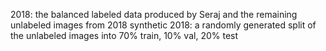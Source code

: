 2018: the balanced labeled data produced by Seraj and the remaining unlabeled images from 2018
synthetic 2018: a randomly generated split of the unlabeled images into 70% train, 10% val, 20% test